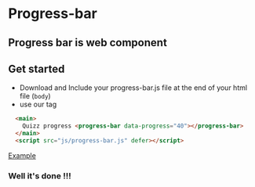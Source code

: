 # Progress-bar 

## Progress bar is web component

## Get started

-   Download and Include your progress-bar.js file at the end of your html file (`body`)
-   use our tag  <progress-bar data-progress="40"></progress-bar>

```html
  <main>
    Quizz progress <progress-bar data-progress="40"></progress-bar>
  </main>
  <script src="js/progress-bar.js" defer></script>  
```

[Example](https://frannuaire.github.io/progress-bar)

### Well it's done !!!
